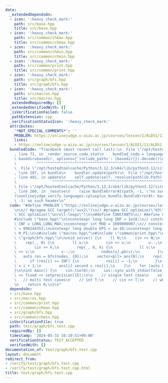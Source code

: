 ```yaml
---
data:
  _extendedDependsOn:
  - icon: ':heavy_check_mark:'
    path: src/base.hpp
    title: src/base.hpp
  - icon: ':heavy_check_mark:'
    path: src/common/chmax.hpp
    title: src/common/chmax.hpp
  - icon: ':heavy_check_mark:'
    path: src/common/chmin.hpp
    title: src/common/chmin.hpp
  - icon: ':heavy_check_mark:'
    path: src/common/print.hpp
    title: src/common/print.hpp
  - icon: ':heavy_check_mark:'
    path: src/graph/bfs.hpp
    title: src/graph/bfs.hpp
  - icon: ':heavy_check_mark:'
    path: src/macros.hpp
    title: src/macros.hpp
  _extendedRequiredBy: []
  _extendedVerifiedWith: []
  _isVerificationFailed: false
  _pathExtension: cpp
  _verificationStatusIcon: ':heavy_check_mark:'
  attributes:
    '*NOT_SPECIAL_COMMENTS*': ''
    PROBLEM: https://onlinejudge.u-aizu.ac.jp/courses/lesson/1/ALDS1/11/ALDS1_11_C
    links:
    - https://onlinejudge.u-aizu.ac.jp/courses/lesson/1/ALDS1/11/ALDS1_11_C
  bundledCode: "Traceback (most recent call last):\n  File \"/opt/hostedtoolcache/Python/3.12.3/x64/lib/python3.12/site-packages/onlinejudge_verify/documentation/build.py\"\
    , line 71, in _render_source_code_stat\n    bundled_code = language.bundle(stat.path,\
    \ basedir=basedir, options={'include_paths': [basedir]}).decode()\n          \
    \         ^^^^^^^^^^^^^^^^^^^^^^^^^^^^^^^^^^^^^^^^^^^^^^^^^^^^^^^^^^^^^^^^^^^^^^^^^^^^^^^^^\n\
    \  File \"/opt/hostedtoolcache/Python/3.12.3/x64/lib/python3.12/site-packages/onlinejudge_verify/languages/cplusplus.py\"\
    , line 187, in bundle\n    bundler.update(path)\n  File \"/opt/hostedtoolcache/Python/3.12.3/x64/lib/python3.12/site-packages/onlinejudge_verify/languages/cplusplus_bundle.py\"\
    , line 401, in update\n    self.update(self._resolve(pathlib.Path(included), included_from=path))\n\
    \                ^^^^^^^^^^^^^^^^^^^^^^^^^^^^^^^^^^^^^^^^^^^^^^^^^^^^^^^^^\n \
    \ File \"/opt/hostedtoolcache/Python/3.12.3/x64/lib/python3.12/site-packages/onlinejudge_verify/languages/cplusplus_bundle.py\"\
    , line 260, in _resolve\n    raise BundleErrorAt(path, -1, \"no such header\"\
    )\nonlinejudge_verify.languages.cplusplus_bundle.BundleErrorAt: base.hpp: line\
    \ -1: no such header\n"
  code: "#define PROBLEM \"https://onlinejudge.u-aizu.ac.jp/courses/lesson/1/ALDS1/11/ALDS1_11_C\"\
    \n\n// #pragma GCC target(\"avx2\")\n// #pragma GCC optimize(\"O3\")\n// #pragma\
    \ GCC optimize(\"unroll-loops\")\n\n#define CONSTANTS\n// #define CAST_MINT_TO_LL\n\
    #include \"base.hpp\"\n\nconstexpr long long INF = 1e18;\n// constexpr long long\
    \ INF = LONG_LONG_MAX;\nconstexpr int MOD = 1000000007;\n// constexpr int MOD\
    \ = 998244353;\nconstexpr long double EPS = 1e-10;\nconstexpr long double PI =\
    \ M_PI;\n\n#include \"macros.hpp\"\n#include \"common/print.hpp\"\n\n#include\
    \ \"graph/bfs.hpp\"\n\nvoid solve() {\n    ll N;\n    cin >> N;\n    vvi nodes(N);\n\
    \    rep(_, N) {\n        ll u;\n        cin >> u;\n        u--;\n        ll k;\n\
    \        cin >> k;\n        rep(_, 0, k) {\n            ll v;\n            cin\
    \ >> v;\n            v--;\n            nodes[u].pb(v);\n        }\n    }\n\n \
    \   auto res = bfs(nodes, {0});\n    vector<pll> ans(N);\n    rep(i, N) {\n  \
    \      if (res[i] >= INF) {\n            res[i] = -1;\n        }\n        ans[i].first\
    \ = i + 1;\n        ans[i].second = res[i];\n    }\n    for (auto &p : ans) print(p);\n\
    }\n\nint main() {\n    cin.tie(0);\n    ios::sync_with_stdio(false);\n    cout\
    \ << fixed << setprecision(15);\n\n    // single test case\n    solve();\n\n \
    \   // multi test cases\n    // int T;\n    // cin >> T;\n    // while (T--) solve();\n\
    \n    return 0;\n}\n"
  dependsOn:
  - src/base.hpp
  - src/macros.hpp
  - src/common/print.hpp
  - src/common/chmax.hpp
  - src/graph/bfs.hpp
  - src/common/chmin.hpp
  isVerificationFile: true
  path: test/graph/bfs.test.cpp
  requiredBy: []
  timestamp: '2024-05-31 16:19:51+09:00'
  verificationStatus: TEST_ACCEPTED
  verifiedWith: []
documentation_of: test/graph/bfs.test.cpp
layout: document
redirect_from:
- /verify/test/graph/bfs.test.cpp
- /verify/test/graph/bfs.test.cpp.html
title: test/graph/bfs.test.cpp
---
```

